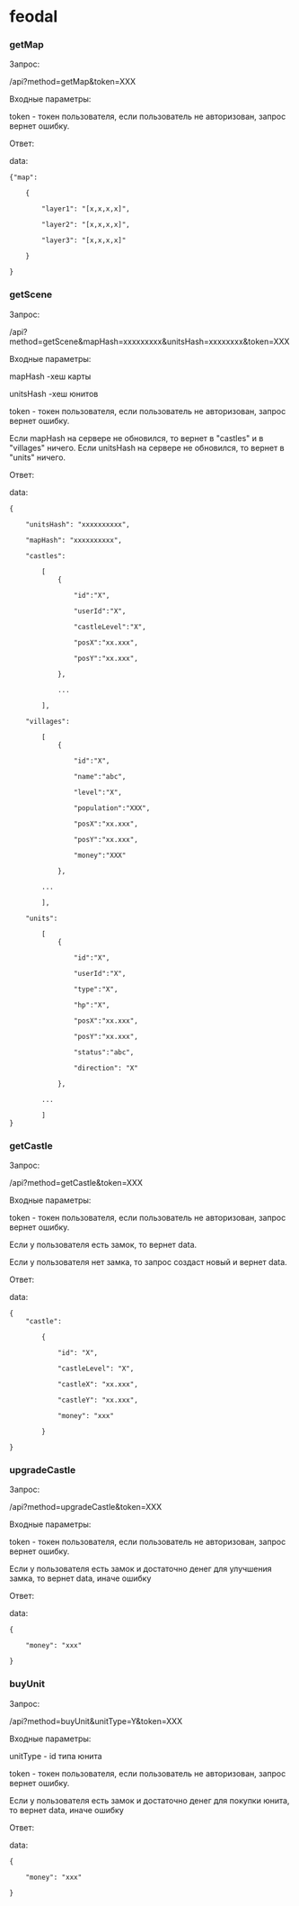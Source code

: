 # feodal

### getMap

Запрос:

/api?method=getMap&token=XXX

Входные параметры:

token - токен пользователя, если пользователь не авторизован, запрос вернет ошибку.

Ответ:

data:

    {"map":

        {

            "layer1": "[x,x,x,x]",

            "layer2": "[x,x,x,x]",

            "layer3": "[x,x,x,x]"

        }

    }

### getScene

Запрос:

/api?method=getScene&mapHash=xxxxxxxxx&unitsHash=xxxxxxxx&token=XXX

Входные параметры:

mapHash -хеш карты

unitsHash -хеш юнитов

token - токен пользователя, если пользователь не авторизован, запрос вернет ошибку.

Если mapHash на сервере не обновился, то вернет в "castles" и в "villages" ничего.
Если unitsHash на сервере не обновился, то вернет в "units" ничего.

Ответ:

data:

    {
        
        "unitsHash": "xxxxxxxxxx",

        "mapHash": "xxxxxxxxxx",

        "castles":

            [
                {

                    "id":"X",

                    "userId":"X",

                    "castleLevel":"X",

                    "posX":"xx.xxx",

                    "posY":"xx.xxx",

                },

                ...

            ],

        "villages":

            [
                {
                
                    "id":"X",

                    "name":"abc",

                    "level":"X",

                    "population":"XXX",

                    "posX":"xx.xxx",

                    "posY":"xx.xxx",

                    "money":"XXX"

                },

            ...

            ],

        "units":

            [
                {
                
                    "id":"X",

                    "userId":"X",

                    "type":"X",

                    "hp":"X",

                    "posX":"xx.xxx",

                    "posY":"xx.xxx",

                    "status":"abc",

                    "direction": "X"

                },

            ...

            ]
    }

### getCastle

Запрос:

/api?method=getCastle&token=XXX

Входные параметры:

token - токен пользователя, если пользователь не авторизован, запрос вернет ошибку.

Если у пользователя есть замок, то вернет data.

Если у пользователя нет замка, то запрос создаст новый и вернет data.

Ответ:

data:

    {
        "castle":

            {

                "id": "X",

                "castleLevel": "X",

                "castleX": "xx.xxx",

                "castleY": "xx.xxx",

                "money": "xxx"

            }

    }

### upgradeCastle

Запрос:

/api?method=upgradeCastle&token=XXX

Входные параметры:

token - токен пользователя, если пользователь не авторизован, запрос вернет ошибку.

Если у пользователя есть замок и достаточно денег для улучшения замка, то вернет data, иначе ошибку

Ответ:

data:

    {

        "money": "xxx"

    }

### buyUnit

Запрос:

/api?method=buyUnit&unitType=Y&token=XXX

Входные параметры:

unitType - id типа юнита 

token - токен пользователя, если пользователь не авторизован, запрос вернет ошибку.

Если у пользователя есть замок и достаточно денег для покупки юнита, то вернет data, иначе ошибку

Ответ:

data:

    {
        
        "money": "xxx"

    }